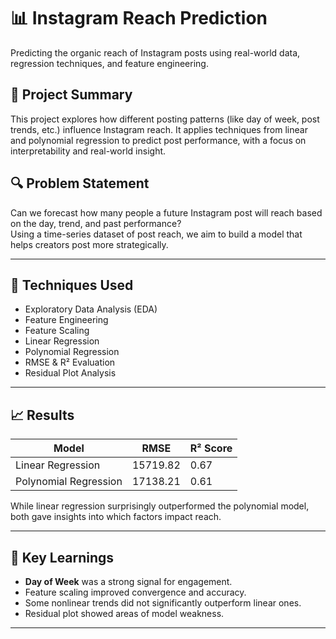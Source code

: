 # 📊 Instagram Reach Prediction

Predicting the organic reach of Instagram posts using real-world data, regression techniques, and feature engineering.

## 📌 Project Summary

This project explores how different posting patterns (like day of week, post trends, etc.) influence Instagram reach. It applies techniques from linear and polynomial regression to predict post performance, with a focus on interpretability and real-world insight.

## 🔍 Problem Statement

Can we forecast how many people a future Instagram post will reach based on the day, trend, and past performance?  
Using a time-series dataset of post reach, we aim to build a model that helps creators post more strategically.

---

## 🧠 Techniques Used

- Exploratory Data Analysis (EDA)
- Feature Engineering
- Feature Scaling
- Linear Regression
- Polynomial Regression
- RMSE & R² Evaluation
- Residual Plot Analysis

---

## 📈 Results

| Model | RMSE | R² Score |
|-------|------|----------|
| Linear Regression | 15719.82 | 0.67 |
| Polynomial Regression | 17138.21 | 0.61 |

While linear regression surprisingly outperformed the polynomial model, both gave insights into which factors impact reach.

---

 ## 🔬 Key Learnings

- **Day of Week** was a strong signal for engagement.
- Feature scaling improved convergence and accuracy.
- Some nonlinear trends did not significantly outperform linear ones.
- Residual plot showed areas of model weakness.

---



